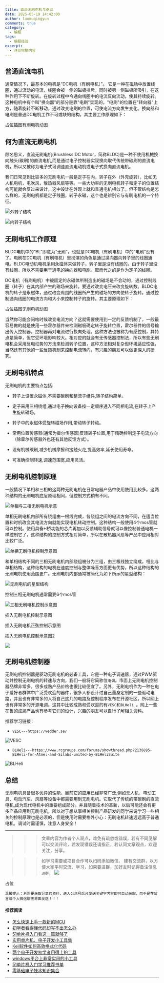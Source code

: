 ```yaml
---
title: 直流无刷电机与驱动
date: 2025-05-19 14:42:00
author: luomuqingyun
comments: true
category:
  - 编程
tags:
  - 编程经验
excerpt:
  - 详见完整内容
---
```

## 普通直流电机
通常情况下，最基本的电机是“DC电机（有刷电机）”。 它是一种在磁场中放置线圈，通过流动的电流，线圈会被一侧的磁极排斥，同时被另一侧磁极所吸引，在这种作用下不断旋转。在旋转过程中令通向线圈中的电流反向流动，使其持续旋转。这种电机中有个叫"换向器"的部分是靠"电刷"实现的，"电刷"的位置在"转向器"上方，随着旋转不断移动。通过改变电刷的位置，可使电流方向发生变化。换向器和电刷是普通DC电机工作不可或缺的结构。其主要工作原理如下：

占位插图有刷电机动图

## 何为直流无刷电机
顾名思义，直流无刷电机(Brushless DC Motor，简称BLDC)是一种不使用机械换向触头(碳刷)的直流电机,而是通过电子控制器实现换向取代传统带碳刷的直流电机，所以又被称为电子式可调速直流电动机或电子式换向直流电机。

我们日常见到比较多的无刷电机一般是定子在内，转子在外（外壳旋转），比如无人机电机，电吹风，散热器风扇等等。一些大功率的无刷电机转子和定子的位置结构可能就会反过来设计，这中设计在外观上就和普通电机相似了。但不管结构是怎么样的，无刷电机都是定子线圈，转子永磁，这个也是辨别它与有刷电机的一个特征。

![外转子结构](https://files.mdnice.com/user/38598/c638b0e2-0a4f-4513-9a91-d266b68b1de7.png)


![内转子结构](https://files.mdnice.com/user/38598/b7ce277f-aa73-4a91-8126-a77491facd66.png)

## 无刷电机工作原理
BLDC电机中的“BL”即意为“无刷”，也就是DC电机（有刷电机）中的“电刷”没有了。电刷在DC电机（有刷电机）里扮演的角色是通过换向器向转子里的线圈通电。BLDC电动机电机采用永磁体来做转子，转子里是没有线圈的。由于转子里没有线圈，所以不需要用于通电的换向器和电刷。取而代之的是作为定子的线圈。

DC电机（有刷电机）中被固定的永磁体所制造出的磁场是不会动的，通过控制线圈（转子）在其内部产生的磁场来旋转。要通过改变电压来改变旋转数。BLDC电机的转子是永磁体，通过改变周围的线圈所产生的磁场的方向使转子旋转。通过控制通向线圈的电流方向和大小来控制转子的旋转。其主要原理如下：

占位插图无刷电机动图

当然你可能会问啥时候改变电流方向？这就需要使用到一定的反馈机制了，一般最容易做的就是使用一些霍尔器件来检测磁极确定转子旋转位置，霍尔器件的信号输出传入控制器，控制器再对电流进行换向处理。这种方法也被称为有感控制，其特点是简单，但它受环境影响较大。相对应的就会有无传感器控制法，所以有些无刷电机会采用反电动势的方法来检测转子位置，这种方法相对复杂但环境适应性强，当然还有其他的一些反馈机制来控制电流转向，有兴趣的朋友可以做更深入的研究。

## 无刷电机特点
无刷电机的主要特点包括:

- 转子上设置永磁体,不需要碳刷和整流子组件,转子结构简单。

- 定子采用三相绕组,通过电子换向设备按一定顺序通入不同相电流,在转子上产生旋转磁场。

- 转子中的永磁体受旋转磁场作用,带动转子转动。

- 常用位置传感器(通常为霍尔传感器)反馈转子位置,用于精确控制定子电流方向（除霍尔传感器外也还有其他反馈方式）。

- 没有机械碳刷,减少机械摩擦和接触火花,提高效率,延长使用寿命。

- 可准确控制转速,调速范围宽,应用灵活。

## 无刷电机控制原理
一般情况下单相和三相的这两种无刷电机在日常电器产品中使用使用比较多。这两种结构的无刷电机底层原理相同，但控制方式稍有不同。

![单相与三相无刷电机示意](https://files.mdnice.com/user/38598/5eb4df14-e06b-473d-8633-10ec7d582b4e.png)

单相无刷电机内部所有绕组由一根线完成，各绕组之间的电流方向不同，在适当位置和时机改变其电流方向就能实现电机转动控制。这种结构一般使用4个mos管就可以控制。使用具备H桥功能的芯片再加以反馈辅助信号就可以像控制普通电机一样控制它了，这种结构的控制方式相对简单，所以在散热器风扇等产品中应用相对比较广泛。

![单相无刷电机控制示意图](https://files.mdnice.com/user/38598/a308c5bd-2587-416d-aa4e-40645d22be4c.png)

和单相结构不同的三相无刷电机内部绕组被分为三组，由三根线独立绕成。相比与单相结构，这种结构的电机在速度控制与整体噪音方面更有优势，所以这种结构的无刷电机使用范围更广。无刷电机内部通常被简化为如下所示的星型结构：

![无刷电机的星型结构](https://files.mdnice.com/user/38598/f801add8-535b-435d-af34-4816d9aa1e13.png)

控制三相无刷电机通常需要6个mos管

![三相无刷电机控制示意图](https://files.mdnice.com/user/38598/03be043e-e8af-4e3c-832c-39402db8c41a.png)

插入无刷电机控制示意图

插入无刷电机正弦控制示意图

插入无刷电机控制示意图2

![](https://files.mdnice.com/user/38598/387f71c7-4f14-4796-a62c-7332b0c1ba0b.png)


## 无刷电机控制器
无刷电机控制器是驱动无刷电机的必备工具，它是一种电子调速器，通过PWM驱动并控制无刷电机的转速与方向，我们一般将它简称位`电调`。市面上无刷电机控制器品牌非常多，很多成熟产品价格也很比较便宜了。另外，无刷电机作为一种在电子爱好者群体中广泛受欢迎的器件，很多人都设计过自己量身定制的一些驱动电路，并且也有非常多的人将自己这几的电路及控制程序发布在开源社区，所以网上也有非常多的开源电调。这其中比较成熟和受欢迎的有`VESC`和`BLHeli `。网上一些在售的成熟产品也有参考它们的设计，兴趣的朋友可以自行了解相关资料。

推荐学习链接：

- `VESC---https://vedder.se/`

![VESC](https://files.mdnice.com/user/38598/fa61e9bf-40a2-4c18-b3d4-99a3ee94efec.png)

- `BLHeli---https://www.rcgroups.com/forums/showthread.php?2136895-BLHeli-for-Atmel-and-Silabs-united-by-BLHeliSuite`

![BLHeli](https://files.mdnice.com/user/38598/e08b246c-1a76-410d-811a-9a332535d758.png)


## 总结
无刷电机具备很多优异的性能，目前它的应用已经非常广泛,例如无人机、电动工具、电动汽车、风扇等设备中都需要用到无刷电机。它取代了传统的带碳刷的直流电机,成为现代电机中的重要组成部分。并且随着技术的革新，以后可能还会有更多产品应用到无刷电机，所以对于想从事相关控制产品研发的同学来说学习一些相关的控制原理也是必须的，但是使用时需要格外小心：无刷电机转速远远高于普通电机，调试时需谨慎，注意人身安全！


----
>>>文章内容为作者个人观点，难免有疏忽或错误，若有不同见解可以交流评论，若发现错误还请指正，若认同文章观点，欢迎关注，分享。

>>>如学习需要或项目合作可以扫码添加微信。
建有交流群，以方便大家平时交流、学习，如果要进群，加好友时记得备注信息`进群`。
![](https://files.mdnice.com/user/38598/6fbcd253-edc6-4175-ba0c-44e24ad33b21.jpg)


占位

`温馨提示：若需要获取分享的资料，进入公众号后台发送关键字内容即可自动获取，而不是在留言或个人微信聊天界面发送！！！`

#### 推荐阅读
- [怎么快速上手一款新的MCU](https://mp.weixin.qq.com/s?__biz=MzI1OTQ4MTg4Ng==&mid=2247485581&idx=1&sn=b36e6536717774f7931c7aa93d5b237a&chksm=ea7900fcdd0e89ea0db13737720edc996fcb3fdbab3e43b4a92316240ac66d4b5a8bf9a07e78&token=466212876&lang=zh_CN#rd)
- [初学者看得懂代码却写不出怎么办](https://mp.weixin.qq.com/s?__biz=MzI1OTQ4MTg4Ng==&mid=2247485862&idx=1&sn=830ede5ac467c8d396adfbea141f0526&chksm=ea7901d7dd0e88c1e8e5396305ab83c6fbd884cf356ad64c54463230364e865a1659f193dd1f&token=63320980&lang=zh_CN#rd)
- [51单片机入门看这一篇就够了](https://mp.weixin.qq.com/s?__biz=MzI1OTQ4MTg4Ng==&mid=2247485523&idx=1&sn=b7fcd1b86e2467d6f03b1a520c39bb06&chksm=ea790022dd0e893452c4994fa16d63111b16d9878c303712f695b58b7af360b7b18c1ed4b201&token=1711068967&lang=zh_CN#rd)
- [实用单片机、电子开发小工具集](https://mp.weixin.qq.com/s?__biz=MzI1OTQ4MTg4Ng==&mid=2247485606&idx=1&sn=2b433faa2e436fc762dc538c9cf3fe14&chksm=ea7900d7dd0e89c169f8948ff3d423016c8f51f1c914eb7b0d20cba8145b9ffa54815915d67b&token=1580674001&lang=zh_CN#rd)
- [Keil软件如何高效格式化代码](https://mp.weixin.qq.com/s?__biz=MzI1OTQ4MTg4Ng==&mid=2247485572&idx=1&sn=17cefa35d9d660083d419a7e9b6db6f7&chksm=ea7900f5dd0e89e35b65ba26354cc69ad24f686d8e18abd34e0932567a9345e8c9ed653eee6b&token=1711068967&lang=zh_CN#rd)
- [两个电子开发初学者用得上的工具](https://mp.weixin.qq.com/s?__biz=MzI1OTQ4MTg4Ng==&mid=2247485987&idx=1&sn=106e52add61999ae4bddd8b28c7ed2b1&chksm=ea790252dd0e8b44e36e26f20153b1bd73a0fff98ef3c50330358435a9dfac2d97e04a30d59e&token=63320980&lang=zh_CN#rd)
- [windows平台上非常实用的小工具](https://mp.weixin.qq.com/s?__biz=MzI1OTQ4MTg4Ng==&mid=2247485420&idx=2&sn=728ca4abbadf7caf51c392e7d7045cbe&chksm=ea790f9ddd0e868b9fa162c80db1876199845f387bbe851c8d38a4e8412329ae635916c13cfb&token=1711068967&lang=zh_CN#rd)
- [51单片机入门学习推荐书单](https://mp.weixin.qq.com/s?__biz=MzI1OTQ4MTg4Ng==&mid=2247485689&idx=3&sn=d4c0d26781f307ffd26defdc4022c928&chksm=ea790088dd0e899e2872692b9568309e779acfc515e82c28a853d4228de2e2b8f7ee7149913f&token=63320980&lang=zh_CN#rd)
- [零基础电子技术知识集合](https://mp.weixin.qq.com/s?__biz=MzI1OTQ4MTg4Ng==&mid=2247485689&idx=4&sn=211c2d0871a19c5e92cdf0c34f01d96b&chksm=ea790088dd0e899e3042a649a346bc98e94189d1fd18da2b954a7ddb781582dc2d0a82e07f4d&token=970763775&lang=zh_CN#rd)
----
